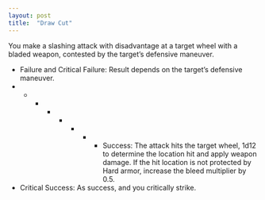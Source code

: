 ```yaml
---
layout: post
title:  "Draw Cut"
---
```

You make a slashing attack with disadvantage at a target wheel with a bladed weapon, contested by the target’s defensive maneuver. 
* Failure and Critical Failure: Result depends on the target’s defensive maneuver.
* * * * * * * * Success: The attack hits the target wheel, 1d12 to determine the location hit and apply weapon damage. If the hit location is not protected by Hard armor, increase the bleed multiplier by 0.5.
* Critical Success: As success, and you critically strike.
